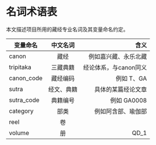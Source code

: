 # 名词术语表

本文描述项目所用的藏经专业名词及其变量命名约定。

| 变量命名   |  中文名词  |  含义       |
|-----------|:-------:|-------------------:|
| canon     | 藏经    | 例如嘉兴藏、永乐北藏   |
| tripitaka | 三藏典籍 | 经论体系，与canon同义 |
| canon_code | 藏经编码 | 例如 T、GA |
| sutra    | 经文、典籍 | 具体的某篇经论文章 |
| sutra_code | 典籍编号 | 例如 GA0008  |
| category | 部类    | 例如阿含部、瑜伽部 |
| reel   | 卷    |      |
| volume | 册    | QD_1 |
